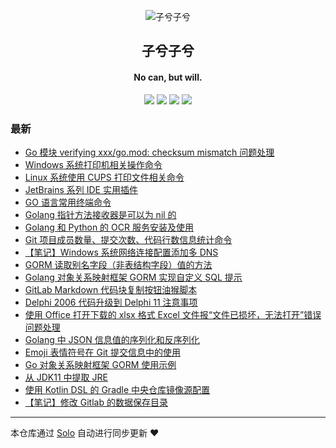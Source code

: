 <p align="center"><img alt="子兮子兮" src="https://zixizixi.cn/images/logo/logo@96.png"></p><h2 align="center">
子兮子兮
</h2>

<h4 align="center">No can, but will.</h4>
<p align="center"><a title="子兮子兮" target="_blank" href="https://github.com/iTanken/solo-blog"><img src="https://img.shields.io/github/last-commit/iTanken/solo-blog.svg?style=flat-square&color=FF9900"></a>
<a title="GitHub repo size in bytes" target="_blank" href="https://github.com/iTanken/solo-blog"><img src="https://img.shields.io/github/repo-size/iTanken/solo-blog.svg?style=flat-square"></a>
<a title="Solo Version" target="_blank" href="https://github.com/88250/solo/releases"><img src="https://img.shields.io/badge/solo-4.4.0-f1e05a.svg?style=flat-square&color=blueviolet"></a>
<a title="Hits" target="_blank" href="https://github.com/88250/hits"><img src="https://hits.b3log.org/iTanken/solo-blog.svg"></a></p>

### 最新

* [Go 模块 verifying xxx/go.mod: checksum mismatch 问题处理](https://zixizixi.cn/go-modules-verifying-checksum-mismatch)
* [Windows 系统打印机相关操作命令](https://zixizixi.cn/windows-printer-printui-wmic-powershell)
* [Linux 系统使用 CUPS 打印文件相关命令](https://zixizixi.cn/linux-unix-cups-printers-shell-command)
* [JetBrains 系列 IDE 实用插件](https://zixizixi.cn/jetbrains-ide-plugins)
* [GO 语言常用终端命令](https://zixizixi.cn/go-command)
* [Golang 指针方法接收器是可以为 nil 的](https://zixizixi.cn/golang-methods-on-pointers-receiver-can-be-nil)
* [Golang 和 Python 的 OCR 服务安装及使用](https://zixizixi.cn/golang-python-ocr)
* [Git 项目成员数量、提交次数、代码行数信息统计命令](https://zixizixi.cn/git-code-user-commit-line-count-stats)
* [【笔记】Windows 系统网络连接配置添加多 DNS](https://zixizixi.cn/windows-tcp-ip-multiple-dns)
* [GORM 读取别名字段（非表结构字段）值的方法](https://zixizixi.cn/golang-gorm-reads-value-of-the-alias-field)
* [Golang 对象关系映射框架 GORM 实现自定义 SQL 提示](https://zixizixi.cn/golang-gorm-custom-table-hints)
* [GitLab Markdown 代码块复制按钮油猴脚本](https://zixizixi.cn/gitlab-markdown-code-copy-tampermonkey)
* [Delphi 2006 代码升级到 Delphi 11 注意事项](https://zixizixi.cn/articles/2021/10/21/1634794226331.html)
* [使用 Office 打开下载的 xlsx 格式 Excel 文件报“文件已损坏，无法打开”错误问题处理](https://zixizixi.cn/windows-office-open-download-xlsx-excel-error-file-corrupted)
* [Golang 中 JSON 信息值的序列化和反序列化](https://zixizixi.cn/golang-json-serializable)
* [Emoji 表情符号在 Git 提交信息中的使用](https://zixizixi.cn/git-commit-emoji)
* [Go 对象关系映射框架 GORM 使用示例](https://zixizixi.cn/go-gorm-crud-example)
* [从 JDK11 中提取 JRE](https://zixizixi.cn/jlink-jdk11-extract-jre11)
* [使用 Kotlin DSL 的 Gradle 中央仓库镜像源配置](https://zixizixi.cn/gradle-maven-kotlin-groovy-config)
* [【笔记】修改 Gitlab 的数据保存目录](https://zixizixi.cn/configure-gitlab-data-dir)



---

本仓库通过 [Solo](https://github.com/88250/solo) 自动进行同步更新 ❤️ 